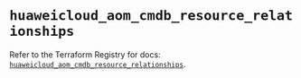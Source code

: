 # `huaweicloud_aom_cmdb_resource_relationships`

Refer to the Terraform Registry for docs: [`huaweicloud_aom_cmdb_resource_relationships`](https://registry.terraform.io/providers/huaweicloud/huaweicloud/1.71.1/docs/resources/aom_cmdb_resource_relationships).
